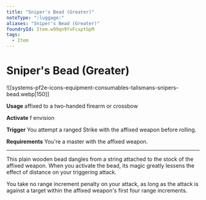 ```yaml
---
title: "Sniper's Bead (Greater)"
noteType: ":luggage:"
aliases: "Sniper's Bead (Greater)"
foundryId: Item.w99qn9YvFcxptGpM
tags:
  - Item
---
```


# Sniper's Bead (Greater)
![[systems-pf2e-icons-equipment-consumables-talismans-snipers-bead.webp|150]]

**Usage** affixed to a two-handed firearm or crossbow

**Activate** f envision

**Trigger** You attempt a ranged Strike with the affixed weapon before rolling.

**Requirements** You're a master with the affixed weapon.

* * *

This plain wooden bead dangles from a string attached to the stock of the affixed weapon. When you activate the bead, its magic greatly lessens the effect of distance on your triggering attack.

You take no range increment penalty on your attack, as long as the attack is against a target within the affixed weapon's first four range increments.
